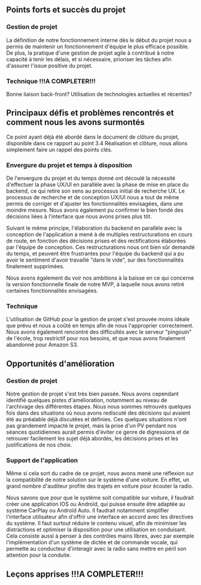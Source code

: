 ## Points forts et succès du projet

### Gestion de projet

La définition de notre fonctionnement interne dès le début du projet nous a permis de maintenir un fonctionnement d'équipe le plus efficace possible. De plus, la pratique d'une gestion de projet agile à contribué à notre capacité à tenir les délais, et si nécessaire, prioriser les tâches afin d'assurer l'issue positive du projet. 

### Technique !!!A COMPLETER!!!

Bonne liaison back-front? Utilisation de technologies actuelles et récentes? 

## Principaux défis et problèmes rencontrés et comment nous les avons surmontés

Ce point ayant déjà été abordé dans le document de clôture du projet, disponible dans ce rapport au point 3.4 Réalisation et clôture, nous allons simplement faire un rappel des points clés. 

### Envergure du projet et temps à disposition

De l'envergure du projet et du temps donné ont découlé la nécessité d'effectuer la phase UX/UI en parallèle avec la phase de mise en place du backend, ce qui retire son sens au processus initial de recherche UX. Le processus de recherche et de conception UX/UI nous a tout de même permis de corriger et d'ajuster les fonctionnalités envisagées, dans une moindre mesure. Nous avons également pu confirmer le bien fondé des décisions liées à l'interface que nous avons prises plus tôt. 

Suivant le même principe, l'élaboration du backend en parallèle avec la conception de l'application a mené à de multiples restructurations en cours de route, en fonction des décisions prises et des rectifications élaborées par l'équipe de conception. Ces restructurations nous ont bien sûr demandé du temps, et peuvent être frustrantes pour l'équipe du backend qui a pu avoir le sentiment d'avoir travaillé "dans le vide", sur des fonctionnalités finalement supprimées.

Nous avons également du voir nos ambitions à la baisse en ce qui concerne la version fonctionnelle finale de notre MVP, à laquelle nous avons retiré certaines fonctionnalités envisagées. 

### Technique

L'utilisation de GitHub pour la gestion de projet s'est prouvée moins idéale que prévu et nous a coûté en temps afin de nous l'approprier correctement. Nous avons également rencontré des difficultés avec le serveur "pingouin" de l'école, trop restrictif pour nos besoins, et que nous avons finalement abandonné pour Amazon S3.

## Opportunités d'amélioration

### Gestion de projet

Notre gestion de projet s'est très bien passée. Nous avons cependant identifié quelques pistes d'amélioration, notamment au niveau de l'archivage des différentes étapes. Nous nous sommes retrouvés quelques fois dans des situations où nous avons rediscuté des décisions qui avaient été au préalable déjà discutées et définies. Ces quelques situations n'ont pas grandement impacté le projet, mais la prise d'un PV pendant nos séances quotidiennes aurait permis d'éviter ce genre de digressions et de retrouver facilement les sujet déjà abordés, les décisions prises et les justifications de nos choix. 

### Support de l'application

Même si cela sort du cadre de ce projet, nous avons mené une réflexion sur la compatibilité de notre solution sur le système d'une voiture. En effet, un grand nombre d'auditeur profite des trajets en voiture pour écouter la radio. 

Nous savons que pour que le système soit compatible sur voiture, il faudrait créer une application IOS ou Androïd, qui puisse ensuite être adaptée au système CarPlay ou Androïd Auto. Il faudrait notamment simplifier l'interface utilisateur afin d'offrir une interface en accord avec les directives du système. Il faut surtout réduire le contenu visuel, afin de minimiser les distractions et optimiser la disposition pour une utilisation en conduisant. Cela consiste aussi à penser à des contrôles mains libres, avec par exemple l'implémentation d'un système de dictée et de commande vocale, qui permette au conducteur d'interagir avec la radio sans mettre en péril son attention pour la conduite. 

## Leçons apprises !!!A COMPLETER!!!